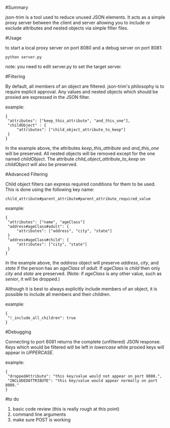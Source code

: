 #Summary

json-trim is a tool used to reduce unused JSON elements.  It acts as a simple proxy server
between the client and server allowing you to include or exclude attributes and nested
objects via simple filter files.

#Usage

to start a local proxy server on port 8080 and a debug server on port 8081:

    python server.py

note: you need to edit server.py to set the target server.

#Filtering

By default, all members of an object are filtered.  json-trim's philosophy is to require
explicit approval.  Any values and nested objects which should be proxied are expressed
in the JSON filter.

example:

    {
     "attributes": ["keep_this_attribute", "and_this_one"],
     "childObject" : {
         "attributes": ["child_object_attribute_to_keep"]
     }
    } 

In the example above, the attributes *keep\_this\_attribute* and *and\_this\_one* will be
preserved.  All nested objects will be removed except for the one named *childObject*.  The
attribute *child\_object\_attribute\_to\_keep* on *childObject* will also be preserved.

#Advanced Filtering

Child object filters can express required conditions for them to be used.  This is done
using the following key name:

    child_attribute#parent_attribute#parent_attribute_required_value

example:

    {
     "attributes": ["name", "ageClass"]
     "address#ageClass#adult": {
         "attributes": ["address", "city", "state"]
     }
     "address#ageClass#child": {
         "attributes": ["city", "state"]
     }
    }

In the example above, the *address* object will preserve *address*, *city*, and *state* if
the person has an *ageClass* of *adult*.  If *ageClass* is *child* then only *city* and
*state* are preserved.  (Note: if *ageClass* is any other value, such as *senior*, it will
be dropped.)

Although it is best to always explicitly include members of an object, it is possible to
include all members and their children.

example:

    {
     "!_include_all_children": true
    }

#Debugging

Connecting to port 8081 returns the complete (unfiltered) JSON response.  Keys which
would be filtered will be left in *lowercase* while proxied keys will appear in
*UPPERCASE*.

example:

    {
     "droppedAttribute": "this key/value would not appear on port 8080.",
     "INCLUDEDATTRIBUTE": "this key/value would appear normally on port 8080."
    }

#to do

1. basic code review (this is really rough at this point)
1. command line arguments
1. make sure POST is working